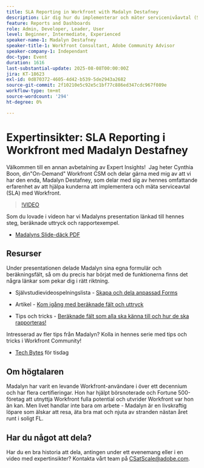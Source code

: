 ```yaml
---
title: SLA Reporting in Workfront with Madalyn Destafney
description: Lär dig hur du implementerar och mäter servicenivåavtal (SLA) i Adobe Workfront med experttips från Madalyn Destafney, inklusive stegvis vägledning, exempel på beräknade fält och vedertagna standarder för formulär.
feature: Reports and Dashboards
role: Admin, Developer, Leader, User
level: Beginner, Intermediate, Experienced
speaker-name-1: Madalyn Destafney
speaker-title-1: Workfront Consultant, Adobe Community Advisor
speaker-company-1: Independant
doc-type: Event
duration: 1616
last-substantial-update: 2025-08-08T00:00:00Z
jira: KT-18623
exl-id: 0d870372-4605-4d42-b539-5de2943a2682
source-git-commit: 2f10210e5c92e5c1bf77c886ed347cdc967f089e
workflow-type: tm+mt
source-wordcount: '294'
ht-degree: 0%

---
```


# Expertinsikter: SLA Reporting i Workfront med Madalyn Destafney

Välkommen till en annan avbetalning av Expert Insights!  Jag heter Cynthia Boon, din&quot;On-Demand&quot; Workfront CSM och delar gärna med mig av att vi har den enda, Madalyn Destafney, som delar med sig av hennes omfattande erfarenhet av att hjälpa kunderna att implementera och mäta serviceavtal (SLA) med Workfront. 

>[!VIDEO](https://video.tv.adobe.com/v/3469982/?learn=on&enablevpops&captions=swe)

Som du lovade i videon har vi Madalyns presentation länkad till hennes steg, beräknade uttryck och rapportexempel. 

* [Madalyns Slide-däck PDF](https://cdn.experience.workfront.com/Training/Guides/Customer+Success+at+Scale/SLA+Reporting.pdf)

## Resurser

Under presentationen delade Madalyn sina egna formulär och beräkningsfält, så om du precis har börjat med de funktionerna finns det några länkar som pekar dig i rätt riktning. 

* Självstudievideospelningslista - [Skapa och dela anpassad Forms](https://experienceleague.adobe.com/sv/playlists/workfront-create-and-manage-custom-forms)

* Artikel - [Kom igång med beräknade fält och uttryck](https://experienceleague.adobe.com/sv/docs/workfront-learn/tutorials-workfront/custom-data/calculated-expressions/get-started-with-calculated-fields-and-expressions)

* Tips och tricks - [Beräknade fält som alla ska känna till och hur de ska rapporteras!](https://experienceleague.adobe.com/sv/docs/events/the-skill-exchange-recordings/workfront/apr2022/calculated-fields)

Intresserad av fler tips från Madalyn? Kolla in hennes serie med tips och tricks i Workfront Community! 

* [Tech Bytes](https://experienceleaguecommunities.adobe.com/t5/workfront-discussions/tuesday-tech-bytes/m-p/625812#M2742) för tisdag

## Om högtalaren 

Madalyn har varit en levande Workfront-användare i över ett decennium och har flera certifieringar. Hon har hjälpt börsnoterade och Fortune 500-företag att utnyttja Workfront fulla potential och utvrider Workfront var hon än kan. Men livet handlar inte bara om arbete - Madalyn är en livskraftig löpare som älskar att resa, äta bra mat och njuta av stranden nästan året runt i soligt FL. 

## Har du något att dela?

Har du en bra historia att dela, antingen under ett evenemang eller i en video med expertinsikter? Kontakta vårt team på [CSatScale@adobe.com](mailto:CSatScale@adobe.com).
